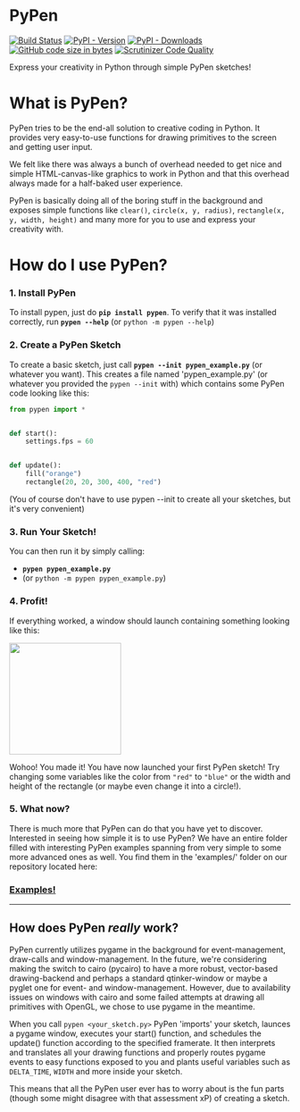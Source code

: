 # PyPen
[![Build Status](https://travis-ci.org/Canvim/PyPen.svg?branch=master)](https://travis-ci.org/Canvim/PyPen) [![PyPI - Version](https://img.shields.io/pypi/v/pypen.svg?logo=python&color=lightblue&label=Version)](https://pypi.org/project/pypen/) [![PyPI - Downloads](https://img.shields.io/pypi/dm/pypen?color=lightgreen&label=Downloads&logo=pypi)](https://pypi.org/project/pypen/) [![GitHub code size in bytes](https://img.shields.io/github/languages/code-size/Canvim/PyPen?color=purple&label=Size&logo=github)](https://github.com/Canvim/PyPen/) [![Scrutinizer Code Quality](https://scrutinizer-ci.com/g/Canvim/PyPen/badges/quality-score.png?b=master)](https://scrutinizer-ci.com/g/Canvim/PyPen/?branch=master)

Express your creativity in Python through simple PyPen sketches!

# What is PyPen?
PyPen tries to be the end-all solution to creative coding in Python. It provides very easy-to-use functions for drawing primitives to the screen and getting user input.

We felt like there was always a bunch of overhead needed to get nice and simple HTML-canvas-like graphics to work in Python and that this overhead always made for a half-baked user experience.

PyPen is basically doing all of the boring stuff in the background and exposes simple functions like ```clear()```, ```circle(x, y, radius)```, ```rectangle(x, y, width, height)``` and many more for you to use and express your creativity with.

# How do I use PyPen?
### 1. Install PyPen
To install pypen, just do **```pip install pypen```**. To verify that it was installed correctly, run **```pypen --help```** (or ```python -m pypen --help```)

### 2. Create a PyPen Sketch
To create a basic sketch, just call **```pypen --init pypen_example.py```** (or whatever you want). This creates a file named 'pypen_example.py' (or whatever you provided the ```pypen --init``` with) which contains some PyPen code looking like this:

```python
from pypen import *


def start():
    settings.fps = 60


def update():
    fill("orange")
    rectangle(20, 20, 300, 400, "red")
```

(You of course don't have to use pypen --init to create all your sketches, but it's very convenient)

### 3. Run Your Sketch!
You can then run it by simply calling:
- **```pypen pypen_example.py```**
- (or ```python -m pypen pypen_example.py```)

### 4. Profit!
If everything worked, a window should launch containing something looking like this:

<img src="https://i.imgur.com/AwMJM3K.png" width="200px">

Wohoo! You made it! You have now launched your first PyPen sketch! Try changing some variables like the color from ```"red"``` to ```"blue"``` or the width and height of the rectangle (or maybe even change it into a circle!).

### 5. What now?
There is much more that PyPen can do that you have yet to discover. Interested in seeing how simple it is to use PyPen? We have an entire folder filled with interesting PyPen examples spanning from very simple to some more advanced ones as well. You find them in the 'examples/' folder on our repository located here:

### **[Examples!](https://github.com/Canvim/PyPen/tree/master/examples)**

---

## How does PyPen *really* work?
PyPen currently utilizes pygame in the background for event-management, draw-calls and window-management. In the future, we're considering making the switch to cairo (pycairo) to have a more robust, vector-based drawing-backend and perhaps a standard qtinker-window or maybe a pyglet one for event- and window-management. However, due to availability issues on windows with cairo and some failed attempts at drawing all primitives with OpenGL, we chose to use pygame in the meantime.

When you call ```pypen <your_sketch.py>``` PyPen 'imports' your sketch, launces a pygame window, executes your start() function, and schedules the update() function according to the specified framerate. It then interprets and translates all your drawing functions and properly routes pygame events to easy functions exposed to you and plants useful variables such as  ```DELTA_TIME```, ```WIDTH``` and more inside your sketch.

This means that all the PyPen user ever has to worry about is the fun parts (though some might disagree with that assessment xP) of creating a sketch.
